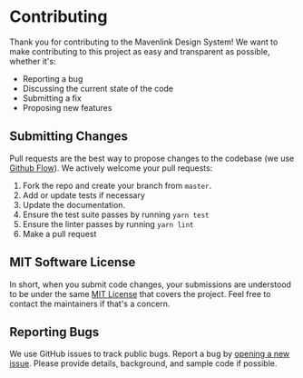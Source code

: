 # Contributing

Thank you for contributing to the Mavenlink Design System! We want to make contributing to this project as easy and transparent as possible, whether it's:

- Reporting a bug
- Discussing the current state of the code
- Submitting a fix
- Proposing new features

## Submitting Changes
Pull requests are the best way to propose changes to the codebase (we use [Github Flow](https://guides.github.com/introduction/flow/index.html)). We actively welcome your pull requests:

1. Fork the repo and create your branch from `master`.
2. Add or update tests if necessary
3. Update the documentation.
4. Ensure the test suite passes by running `yarn test`
5. Ensure the linter passes by running `yarn lint`
6. Make a pull request

## MIT Software License
In short, when you submit code changes, your submissions are understood to be under the same [MIT License](http://choosealicense.com/licenses/mit/) that covers the project. Feel free to contact the maintainers if that's a concern.

## Reporting Bugs
We use GitHub issues to track public bugs. Report a bug by [opening a new issue](https://github.com/mavenlink/design-system/issues/new). Please provide details, background, and sample code if possible.
